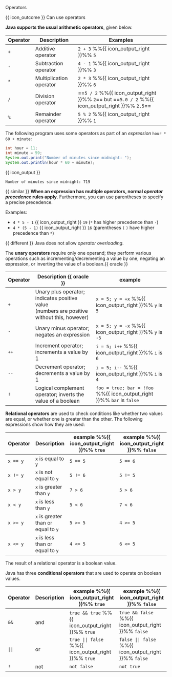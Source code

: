 <span id="title">Operators</span>

<span id="prereqs"></span>

<span id="outcomes">{{ icon_outcome }} Can use operators</span>

<div id="body">


**Java supports the usual arithmetic operators**, given below.

Operator | Description | Examples
---------|-------------|---------
`+` | Additive operator | `2 + 3` %%{{ icon_output_right }}%% `5`
`-` | Subtraction operator | `4 - 1` %%{{ icon_output_right }}%% `3`
`*` | Multiplication operator | `2 * 3` %%{{ icon_output_right }}%% `6`
`/` | Division operator | ==`5 / 2` %%{{ icon_output_right }}%% `2`== but ==`5.0 / 2` %%{{ icon_output_right }}%% `2.5`==
`%` | Remainder operator | `5 % 2` %%{{ icon_output_right }}%% `1`

The following program uses some operators as part of an _expression_ `hour * 60 + minute`:

```java
int hour = 11;
int minute = 59;
System.out.print("Number of minutes since midnight: ");
System.out.println(hour * 60 + minute);
```
{{ icon_output }}
```
Number of minutes since midnight: 719
```

{{ similar }} **When an expression has multiple operators, normal _operator precedence_ rules apply**. Furthermore, you can use parentheses to specify a precise precedence.

<box>

Examples:
* `4 * 5 - 1` {{ icon_output_right }} `19` (`*` has higher precedence than `-`)
* `4 * (5 - 1)` {{ icon_output_right }} `16` (parentheses `(` `)` have higher precedence than `*`)
</box>

{{ different }} Java does not allow <tooltip content="changing the meaning of operators">_operator overloading_</tooltip>.

The **unary operators** require only one operand; they perform various operations such as incrementing/decrementing a value by one, negating an expression, or inverting the value of a boolean.{{ oracle }}


Operator | Description {{ oracle }} | example
---------|-------------|--------
`+` | Unary plus operator; indicates positive value<br>(numbers are positive without this, however) | `x = 5; y = +x` %%{{ icon_output_right }}%% `y` is `5`
`-` | Unary minus operator; negates an expression | `x = 5; y = -x` %%{{ icon_output_right }}%% `y` is `-5`
`++` | Increment operator; increments a value by 1 | `i = 5; i++` %%{{ icon_output_right }}%% `i` is `6`
`--` | Decrement operator; decrements a value by 1 | `i = 5; i--` %%{{ icon_output_right }}%% `i` is `4`
`!` | Logical complement operator; inverts the value of a boolean | `foo = true; bar = !foo` %%{{ icon_output_right }}%% `bar` is `false`


**Relational operators** are used to check conditions like whether two values are equal, or whether one is greater than the other. The following expressions show how they are used:

Operator | Description | example %%{{ icon_output_right }}%% `true`| example %%{{ icon_output_right }}%% `false`
---------|-------------|---------------------------------------|----------------------------------------
`x == y` | `x` is equal to `y` | `5 == 5` | `5 == 6`
`x != y` | `x` is not equal to `y` |`5 != 6` | `5 != 5`
`x > y` | `x` is greater than `y` | `7 > 6` | `5 > 6`
`x < y` | `x` is less than `y` | `5 < 6` | `7 < 6`
`x >= y` | `x` is greater than or equal to `y` | `5 >= 5` | `4 >= 5`
`x <= y` | `x` is less than or equal to `y` | `4 <= 5` | `6 <= 5`

The result of a relational operator is a boolean value.

Java has three **conditional operators** that are used to operate on boolean values.

Operator | Description | example %%{{ icon_output_right }}%% `true`| example %%{{ icon_output_right }}%% `false`
---------|-------------|-------------------------------------------|--------------------------------------------
`&&` | and | `true && true` %%{{ icon_output_right }}%% `true` | `true && false` %%{{ icon_output_right }}%% `false`
<code>&vert;&vert;</code> | or | <code>true &vert;&vert; false</code> %%{{ icon_output_right }}%% `true` | <code>false &vert;&vert; false</code> %%{{ icon_output_right }}%% `false`
`!` | not | `not false` | `not true`


</div>

<div id="extras">
  <include src="resourcesPanel.md" boilerplate />
</div>
